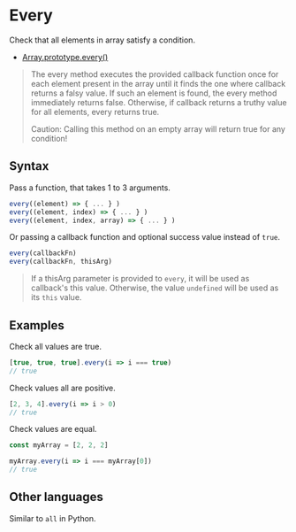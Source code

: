 # Every

Check that all elements in array satisfy a condition.

- [Array.prototype.every()](https://developer.mozilla.org/en-US/docs/Web/JavaScript/Reference/Global_Objects/Array/every)

> The every method executes the provided callback function once for each element present in the array until it finds the one where callback returns a falsy value. If such an element is found, the every method immediately returns false. Otherwise, if callback returns a truthy value for all elements, every returns true.
> 
> Caution: Calling this method on an empty array will return true for any condition!


## Syntax

Pass a function, that takes 1 to 3 arguments.

```javascript
every((element) => { ... } )
every((element, index) => { ... } )
every((element, index, array) => { ... } )
```

Or passing a callback function and optional success value instead of `true`.

```javascript
every(callbackFn)
every(callbackFn, thisArg)
```

> If a thisArg parameter is provided to `every`, it will be used as callback's this value. Otherwise, the value `undefined` will be used as its `this` value. 


## Examples

Check all values are true.

```javascript
[true, true, true].every(i => i === true)
// true
```

Check values all are positive.

```javascript
[2, 3, 4].every(i => i > 0)
// true
```

Check values are equal.

```javascript
const myArray = [2, 2, 2]

myArray.every(i => i === myArray[0])
// true
```


## Other languages

Similar to `all` in Python.
